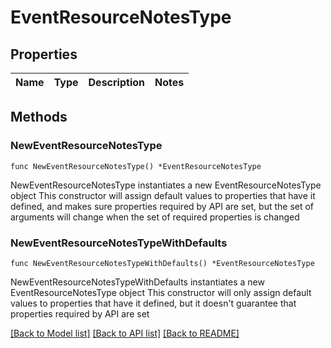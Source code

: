 # EventResourceNotesType

## Properties

Name | Type | Description | Notes
------------ | ------------- | ------------- | -------------

## Methods

### NewEventResourceNotesType

`func NewEventResourceNotesType() *EventResourceNotesType`

NewEventResourceNotesType instantiates a new EventResourceNotesType object
This constructor will assign default values to properties that have it defined,
and makes sure properties required by API are set, but the set of arguments
will change when the set of required properties is changed

### NewEventResourceNotesTypeWithDefaults

`func NewEventResourceNotesTypeWithDefaults() *EventResourceNotesType`

NewEventResourceNotesTypeWithDefaults instantiates a new EventResourceNotesType object
This constructor will only assign default values to properties that have it defined,
but it doesn't guarantee that properties required by API are set


[[Back to Model list]](../README.md#documentation-for-models) [[Back to API list]](../README.md#documentation-for-api-endpoints) [[Back to README]](../README.md)


